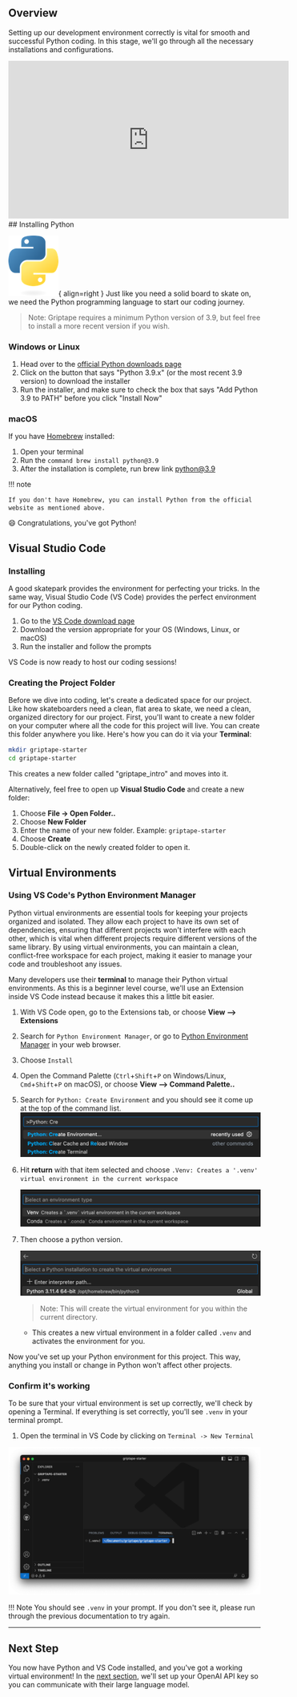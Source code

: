 ## Overview

Setting up our development environment correctly is vital for smooth and successful Python coding. In this stage, we'll go through all the necessary installations and configurations.

<iframe width="560" height="315" src="https://www.youtube.com/embed/saFi2Hztb4o" title="YouTube video player" frameborder="0" allow="accelerometer; autoplay; clipboard-write; encrypted-media; gyroscope; picture-in-picture; web-share" allowfullscreen></iframe>
## Installing Python

![python logo](assets/img/python.png){ align=right } Just like you need a solid board to skate on, we need the Python programming language to start our coding journey.

> Note: Griptape requires a minimum Python version of 3.9, but feel free to install a more recent version if you wish. 

### Windows or Linux

1. Head over to the [official Python downloads page](https://www.python.org/downloads/)
2. Click on the button that says "Python 3.9.x" (or the most recent 3.9 version) to download the installer
3. Run the installer, and make sure to check the box that says "Add Python 3.9 to PATH" before you click "Install Now"

### macOS

If you have [Homebrew](https://brew.sh) installed:

1. Open your terminal
2. Run the `command brew install python@3.9`
3. After the installation is complete, run brew link python@3.9

!!! note

    If you don't have Homebrew, you can install Python from the official website as mentioned above.
 

:smile: Congratulations, you've got Python!

## Visual Studio Code
### Installing 

A good skatepark provides the environment for perfecting your tricks. In the same way, Visual Studio Code (VS Code) provides the perfect environment for our Python coding.

1. Go to the [VS Code download page](https://code.visualstudio.com/Download)
2. Download the version appropriate for your OS (Windows, Linux, or macOS)
3. Run the installer and follow the prompts

VS Code is now ready to host our coding sessions!

### Creating the Project Folder
Before we dive into coding, let's create a dedicated space for our project. Like how skateboarders need a clean, flat area to skate, we need a clean, organized directory for our project.
First, you'll want to create a new folder on your computer where all the code for this project will live. You can create this folder anywhere you like. Here's how you can do it via your **Terminal**:

```bash
mkdir griptape-starter
cd griptape-starter
```

This creates a new folder called "griptape_intro" and moves into it.

Alternatively, feel free to open up **Visual Studio Code** and create a new folder:
1. Choose **File -> Open Folder..**
1. Choose **New Folder**
1. Enter the name of your new folder. Example: `griptape-starter`
1. Choose **Create**
1. Double-click on the newly created folder to open it.

## Virtual Environments 
### Using VS Code's Python Environment Manager

Python virtual environments are essential tools for keeping your projects organized and isolated. They allow each project to have its own set of dependencies, ensuring that different projects won't interfere with each other, which is vital when different projects require different versions of the same library. By using virtual environments, you can maintain a clean, conflict-free workspace for each project, making it easier to manage your code and troubleshoot any issues.

Many developers use their **terminal** to manage their Python virtual environments. As this is a beginner level course, we'll use an Extension inside VS Code instead because it makes this a little bit easier.

1. With VS Code open, go to the Extensions tab, or choose **View --> Extensions**
3. Search for `Python Environment Manager`, or go to [Python Environment Manager](https://marketplace.visualstudio.com/items?itemName=donjayamanne.python-environment-manager) in your web browser.
4. Choose `Install`
5. Open the Command Palette (`Ctrl`+`Shift`+`P` on Windows/Linux, `Cmd`+`Shift`+`P` on macOS), or choose **View --> Command Palette..**
2. Search for `Python: Create Environment` and you should see it come up at the top of the command list.
    ![Alt text](assets/img/01_python_create_environment.png)

3. Hit **return** with that item selected and choose `.Venv: Creates a '.venv' virtual environment in the current workspace`

    ![Alt text](assets/img/01_venv.png)

4. Then choose a python version.

    ![Alt text](assets/img/01_picking_python.png)

    > Note: This will create the virtual environment for you within the current directory. 

    * This creates a new virtual environment in a folder called `.venv` and activates the environment for you.


Now you've set up your Python environment for this project. This way, anything you install or change in Python won't affect other projects.

### Confirm it's working

To be sure that your virtual environment is set up correctly, we'll check by opening a Terminal. If everything is set correctly, you'll see `.venv` in your terminal prompt.

1. Open the terminal in VS Code by clicking on `Terminal -> New Terminal`

![Alt text](assets/img/01_griptape-starter-terminal.png)

!!! Note
    You should see `.venv` in your prompt. If you don't see it, please run through the previous documentation to try again. 

----
## Next Step

You now have Python and VS Code installed, and you've got a working virtual environment! In the [next section](02_openai.md), we'll set up your OpenAI API key so you can communicate with their large language model. 